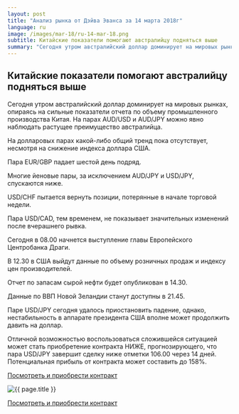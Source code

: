 ```yaml
---
layout: post
title: "Анализ рынка от Дэйва Эванса за 14 марта 2018г"
language: ru
image: /images/mar-18/ru-14-mar-18.png
subtitle: Китайские показатели помогают австралийцу подняться выше
summary: "Сегодня утром австралийский доллар доминирует на мировых рынках, опираясь на сильные показатели отчета по объему промышленного производства Китая. На парах AUD/USD и AUD/JPY можно явно наблюдать растущее преимущество австралийца"
---
```

##  Китайские показатели помогают австралийцу подняться выше

Сегодня утром австралийский доллар доминирует на мировых рынках, опираясь на сильные показатели отчета по объему промышленного производства Китая. На парах AUD/USD и AUD/JPY можно явно наблюдать растущее преимущество австралийца.

На долларовых парах какой-либо общий тренд пока отсутствует, несмотря на снижение индекса доллара США.

Пара EUR/GBP падает шестой день подряд.

Многие йеновые пары, за исключением AUD/JPY и USD/JPY, спускаются ниже.

USD/CHF пытается вернуть позиции, потерянные в начале торговой недели.

Пара USD/CAD, тем временем, не показывает значительных изменений после вчерашнего рывка.
 
 
Сегодня в 08.00 начнется выступление главы Европейского Центробанка Драги.

В 12.30 в США выйдут данные по объему розничных продаж и индексу цен производителей.

Отчет по запасам сырой нефти будет опубликован в 14.30.

Данные по ВВП Новой Зеландии станут доступны в 21.45.
 
 
Паре USD/JPY сегодня удалось приостановить падение, однако, нестабильность в аппарате президента США вполне может продолжить давить на доллар.

Отличной возможностью воспользоваться сложившейся ситуацией может стать приобретение контракта НИЖЕ, прогнозирующего, что пара USD/JPY завершит сделку ниже отметки 106.00 через 14 дней. Потенциальная прибыль от контракта может составить до 158%.

<a href="http://record.binary.com/_bivVDfg8lHux76XffYA0JmNd7ZgqdRLk/1/market=forex&underlying=frxUSDJPY&formname=higherlower&duration_amount=14&duration_units=d&amount=10&amount_type=payout&expiry_type=duration&barrier=106.00&s=1&t=AGAo0wZxiuWVUSIZnKLQvZ0co5lt24DG" target="_blank">Посмотреть и приобрести контракт</a>

<img src="{{ site.url }}/images/mar-18/ru-14-mar-18.png" alt="{{ page.title }}"  title="{{ page.title }}">

<a href="%LINK%%?https://www.binary.com/d/trade.cgi?market=forex&underlying=frxUSDJPY&formname=higherlower&duration_amount=14&duration_units=d&amount=10&amount_type=payout&expiry_type=duration&barrier=106.00&s=1&t=AGAo0wZxiuWVUSIZnKLQvZ0co5lt24DG" target="_blank">Посмотреть и приобрести контракт</a>
